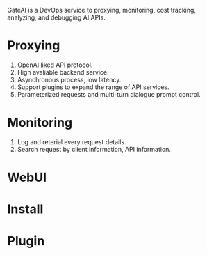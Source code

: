 GateAI is a DevOps service to proxying, monitoring, cost tracking, analyzing, and debugging AI APIs.
# Proxying
1. OpenAI liked API protocol.
2. High avaliable backend service.
3. Asynchronous process, low latency.
4. Support plugins to expand the range of API services.
5. Parameterized requests and multi-turn dialogue prompt control.
   
# Monitoring
1. Log and reterial every request details.
2. Search request by client information, API information.

# WebUI

# Install

# Plugin
